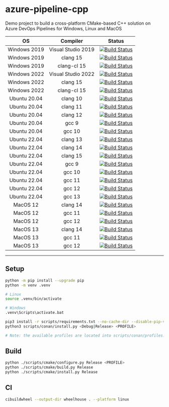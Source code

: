 # azure-pipeline-cpp
Demo project to build a cross-platform CMake-based C++ solution on Azure DevOps Pipelines for Windows, Linux and MacOS

|OS|Compiler|Status|
|:--:|:--:|:--:|
| Windows 2019 | Visual Studio 2019 | [![Build Status](https://stefanolusardi.visualstudio.com/azure-pipeline-cpp/_apis/build/status%2Fbuild?branchName=main&jobName=Build&configuration=Build%20windows2019_msvc)](https://stefanolusardi.visualstudio.com/azure-pipeline-cpp/_build/latest?definitionId=23&branchName=main) | 
| Windows 2019 | clang 15 | [![Build Status](https://stefanolusardi.visualstudio.com/azure-pipeline-cpp/_apis/build/status%2Fbuild?branchName=main&jobName=Build&configuration=Build%20windows2019_clang)](https://stefanolusardi.visualstudio.com/azure-pipeline-cpp/_build/latest?definitionId=23&branchName=main) | 
| Windows 2019 | clang-cl 15 | [![Build Status](https://stefanolusardi.visualstudio.com/azure-pipeline-cpp/_apis/build/status%2Fbuild?branchName=main&jobName=Build&configuration=Build%20windows2019_clang_cl)](https://stefanolusardi.visualstudio.com/azure-pipeline-cpp/_build/latest?definitionId=23&branchName=main) | 
| Windows 2022 | Visual Studio 2022 | [![Build Status](https://stefanolusardi.visualstudio.com/azure-pipeline-cpp/_apis/build/status%2Fbuild?branchName=main&jobName=Build&configuration=Build%20windows2022_msvc)](https://stefanolusardi.visualstudio.com/azure-pipeline-cpp/_build/latest?definitionId=23&branchName=main) | 
| Windows 2022 | clang 15 | [![Build Status](https://stefanolusardi.visualstudio.com/azure-pipeline-cpp/_apis/build/status%2Fbuild?branchName=main&jobName=Build&configuration=Build%20windows2022_clang)](https://stefanolusardi.visualstudio.com/azure-pipeline-cpp/_build/latest?definitionId=23&branchName=main) | 
| Windows 2022 | clang-cl 15 | [![Build Status](https://stefanolusardi.visualstudio.com/azure-pipeline-cpp/_apis/build/status%2Fbuild?branchName=main&jobName=Build&configuration=Build%20windows2022_clang_cl)](https://stefanolusardi.visualstudio.com/azure-pipeline-cpp/_build/latest?definitionId=23&branchName=main) | 
| Ubuntu 20.04 | clang 10 | [![Build Status](https://stefanolusardi.visualstudio.com/azure-pipeline-cpp/_apis/build/status%2Fbuild?branchName=main&jobName=Build&configuration=Build%20ubuntu2004_clang_10)](https://stefanolusardi.visualstudio.com/azure-pipeline-cpp/_build/latest?definitionId=23&branchName=main) |
| Ubuntu 20.04 | clang 11 | [![Build Status](https://stefanolusardi.visualstudio.com/azure-pipeline-cpp/_apis/build/status%2Fbuild?branchName=main&jobName=Build&configuration=Build%20ubuntu2004_clang_11)](https://stefanolusardi.visualstudio.com/azure-pipeline-cpp/_build/latest?definitionId=23&branchName=main) |
| Ubuntu 20.04 | clang 12 | [![Build Status](https://stefanolusardi.visualstudio.com/azure-pipeline-cpp/_apis/build/status%2Fbuild?branchName=main&jobName=Build&configuration=Build%20ubuntu2004_clang_12)](https://stefanolusardi.visualstudio.com/azure-pipeline-cpp/_build/latest?definitionId=23&branchName=main) |
| Ubuntu 20.04 | gcc 9 | [![Build Status](https://stefanolusardi.visualstudio.com/azure-pipeline-cpp/_apis/build/status%2Fbuild?branchName=main&jobName=Build&configuration=Build%20ubuntu2004_gcc_9)](https://stefanolusardi.visualstudio.com/azure-pipeline-cpp/_build/latest?definitionId=23&branchName=main) |
| Ubuntu 20.04 | gcc 10 | [![Build Status](https://stefanolusardi.visualstudio.com/azure-pipeline-cpp/_apis/build/status%2Fbuild?branchName=main&jobName=Build&configuration=Build%20ubuntu2004_gcc_10)](https://stefanolusardi.visualstudio.com/azure-pipeline-cpp/_build/latest?definitionId=23&branchName=main) |
| Ubuntu 22.04 | clang 13 | [![Build Status](https://stefanolusardi.visualstudio.com/azure-pipeline-cpp/_apis/build/status%2Fbuild?branchName=main&jobName=Build&configuration=Build%20ubuntu2204_clang_13)](https://stefanolusardi.visualstudio.com/azure-pipeline-cpp/_build/latest?definitionId=23&branchName=main) |
| Ubuntu 22.04 | clang 14 | [![Build Status](https://stefanolusardi.visualstudio.com/azure-pipeline-cpp/_apis/build/status%2Fbuild?branchName=main&jobName=Build&configuration=Build%20ubuntu2204_clang_14)](https://stefanolusardi.visualstudio.com/azure-pipeline-cpp/_build/latest?definitionId=23&branchName=main) |
| Ubuntu 22.04 | clang 15 | [![Build Status](https://stefanolusardi.visualstudio.com/azure-pipeline-cpp/_apis/build/status%2Fbuild?branchName=main&jobName=Build&configuration=Build%20ubuntu2204_clang_15)](https://stefanolusardi.visualstudio.com/azure-pipeline-cpp/_build/latest?definitionId=23&branchName=main) |
| Ubuntu 22.04 | gcc 9 | [![Build Status](https://stefanolusardi.visualstudio.com/azure-pipeline-cpp/_apis/build/status%2Fbuild?branchName=main&jobName=Build&configuration=Build%20macos12_gcc_12)](https://stefanolusardi.visualstudio.com/azure-pipeline-cpp/_build/latest?definitionId=23&branchName=main) |
| Ubuntu 22.04 | gcc 10 | [![Build Status](https://stefanolusardi.visualstudio.com/azure-pipeline-cpp/_apis/build/status%2Fbuild?branchName=main&jobName=Build&configuration=Build%20ubuntu2204_gcc_10)](https://stefanolusardi.visualstudio.com/azure-pipeline-cpp/_build/latest?definitionId=23&branchName=main) |
| Ubuntu 22.04 | gcc 11 | [![Build Status](https://stefanolusardi.visualstudio.com/azure-pipeline-cpp/_apis/build/status%2Fbuild?branchName=main&jobName=Build&configuration=Build%20ubuntu2204_gcc_11)](https://stefanolusardi.visualstudio.com/azure-pipeline-cpp/_build/latest?definitionId=23&branchName=main) |
| Ubuntu 22.04 | gcc 12 | [![Build Status](https://stefanolusardi.visualstudio.com/azure-pipeline-cpp/_apis/build/status%2Fbuild?branchName=main&jobName=Build&configuration=Build%20ubuntu2204_gcc_12)](https://stefanolusardi.visualstudio.com/azure-pipeline-cpp/_build/latest?definitionId=23&branchName=main) |
| Ubuntu 22.04 | gcc 13 | [![Build Status](https://stefanolusardi.visualstudio.com/azure-pipeline-cpp/_apis/build/status%2Fbuild?branchName=main&jobName=Build&configuration=Build%20ubuntu2204_gcc_13)](https://stefanolusardi.visualstudio.com/azure-pipeline-cpp/_build/latest?definitionId=23&branchName=main) |
| MacOS 12 | clang 14 | [![Build Status](https://stefanolusardi.visualstudio.com/azure-pipeline-cpp/_apis/build/status%2Fbuild?branchName=main&jobName=Build&configuration=Build%20macos12_clang)](https://stefanolusardi.visualstudio.com/azure-pipeline-cpp/_build/latest?definitionId=23&branchName=main) |
| MacOS 12 | gcc 11 | [![Build Status](https://stefanolusardi.visualstudio.com/azure-pipeline-cpp/_apis/build/status%2Fbuild?branchName=main&jobName=Build&configuration=Build%20macos12_gcc_11)](https://stefanolusardi.visualstudio.com/azure-pipeline-cpp/_build/latest?definitionId=23&branchName=main) |
| MacOS 12 | gcc 12 | [![Build Status](https://stefanolusardi.visualstudio.com/azure-pipeline-cpp/_apis/build/status%2Fbuild?branchName=main&jobName=Build&configuration=Build%20macos12_gcc_12)](https://stefanolusardi.visualstudio.com/azure-pipeline-cpp/_build/latest?definitionId=23&branchName=main) |
| MacOS 13 | clang 14 | [![Build Status](https://stefanolusardi.visualstudio.com/azure-pipeline-cpp/_apis/build/status%2Fbuild?branchName=main&jobName=Build&configuration=Build%20macos13_clang14)](https://stefanolusardi.visualstudio.com/azure-pipeline-cpp/_build/latest?definitionId=23&branchName=main) |
| MacOS 13 | gcc 11 | [![Build Status](https://stefanolusardi.visualstudio.com/azure-pipeline-cpp/_apis/build/status%2Fbuild?branchName=main&jobName=Build&configuration=Build%20macos13_gcc_11)](https://stefanolusardi.visualstudio.com/azure-pipeline-cpp/_build/latest?definitionId=23&branchName=main) |
| MacOS 13 | gcc 12 | [![Build Status](https://stefanolusardi.visualstudio.com/azure-pipeline-cpp/_apis/build/status%2Fbuild?branchName=main&jobName=Build&configuration=Build%20macos13_gcc_12)](https://stefanolusardi.visualstudio.com/azure-pipeline-cpp/_build/latest?definitionId=23&branchName=main) |

---

## Setup
```bash
python -m pip install --upgrade pip
python -m venv .venv

# Linux
source .venv/bin/activate

# Windows
.venv\Scripts\activate.bat

pip3 install -r scripts/requirements.txt --no-cache-dir --disable-pip-version-check
python3 scripts/conan/install.py <Debug|Release> <PROFILE>

# Note: the available profiles are located into scripts/conan/profiles.
```

## Build
```bash
python ./scripts/cmake/configure.py Release <PROFILE>
python ./scripts/cmake/build.py Release
python ./scripts/cmake/install.py Release
```

## CI
```bash
cibuildwheel --output-dir wheelhouse . --platform linux
```